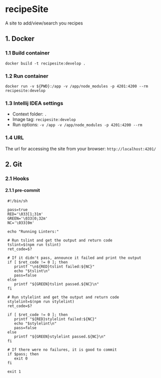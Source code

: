 # recipeSite
A site to add/view/search you recipes


## 1. Docker
### 1.1 Build container
`docker build -t recipesite:develop .`

### 1.2 Run container
`docker run -v ${PWD}:/app -v /app/node_modules -p 4201:4200 --rm recipesite:develop`

### 1.3 Intellij IDEA settings
- Context folder: `.`
- Image tag: `recipesite:develop`
- Run options: `-v /app -v /app/node_modules -p 4201:4200 --rm`

### 1.4 URL
The url for accessing the site from your browser: `http://localhost:4201/`

## 2. Git
### 2.1 Hooks
#### 2.1.1 pre-commit
```
 #!/bin/sh
 
 pass=true
 RED='\033[1;31m'
 GREEN='\033[0;32m'
 NC='\033[0m'
 
 echo "Running Linters:"
 
 # Run tslint and get the output and return code
 tslint=$(npm run tslint)
 ret_code=$?
 
 # If it didn't pass, announce it failed and print the output
 if [ $ret_code != 0 ]; then
 	printf "\n${RED}tslint failed:${NC}"
 	echo "$tslint\n"
 	pass=false
 else
 	printf "${GREEN}tslint passed.${NC}\n"
 fi
 
 # Run stylelint and get the output and return code
 stylelint=$(npm run stylelint)
 ret_code=$?
 
 if [ $ret_code != 0 ]; then
 	printf "${RED}stylelint failed:${NC}"
 	echo "$stylelint\n"
 	pass=false
 else
 	printf "${GREEN}stylelint passed.${NC}\n"
 fi
 
 # If there were no failures, it is good to commit
 if $pass; then
 	exit 0
 fi
 
 exit 1
```

